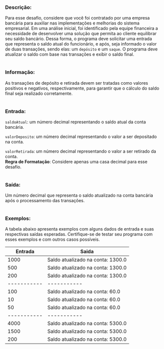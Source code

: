 ### Descrição:
Para esse desafio, considere que você foi contratado por uma empresa bancária para auxiliar nas implementações e melhorias do sistema empresarial. Em uma análise inicial, foi identificado pela equipe financeira a necessidade de desenvolver uma solução que permita ao cliente equilibrar seu saldo bancário. Dessa forma, o programa deve solicitar uma entrada que representa o saldo atual do funcionário, e após, seja informado o valor de duas transações, sendo elas: um ``depósito`` e um ``saque``. O programa deve atualizar o saldo com base nas transações e exibir o saldo final.
<br /> <!-- Adicione uma tag <br> para criar uma quebra de linha -->
<br /> <!-- Adicione uma tag <br> para criar uma quebra de linha -->
### Informação: 
As transações de depósito e retirada devem ser tratadas como valores positivos e negativos, respectivamente, para garantir que o cálculo do saldo final seja realizado corretamente.
<br /> <!-- Adicione uma tag <br> para criar uma quebra de linha -->
<br /> <!-- Adicione uma tag <br> para criar uma quebra de linha -->
### Entrada:
``saldoAtual``: um número decimal representando o saldo atual da conta bancária.

``valorDeposito``: um número decimal representando o valor a ser depositado na conta.

``valorRetirada``: um número decimal representando o valor a ser retirado da conta.
<br /> <!-- Adicione uma tag <br> para criar uma quebra de linha -->
__Regra de Formatação__: Considere apenas uma casa decimal para esse desafio.
<br /> <!-- Adicione uma tag <br> para criar uma quebra de linha -->
<br /> <!-- Adicione uma tag <br> para criar uma quebra de linha -->
### Saída:
 Um número decimal que representa o saldo atualizado na conta bancária após o processamento das transações.
<br /> <!-- Adicione uma tag <br> para criar uma quebra de linha -->
<br /> <!-- Adicione uma tag <br> para criar uma quebra de linha -->
### Exemplos:
A tabela abaixo apresenta exemplos com alguns dados de entrada e suas respectivas saídas esperadas. Certifique-se de testar seu programa com esses exemplos e com outros casos possíveis.

| Entrada | Saida |
| ----------- | ----------- |
| 1000  | Saldo atualizado na conta: 1300.0  |
| 500  | Saldo atualizado na conta: 1300.0  |
| 200  | Saldo atualizado na conta: 1300.0  |
| ----------- | ----------- |
| 100  | Saldo atualizado na conta: 60.0  |
| 10  | Saldo atualizado na conta: 60.0  |
| 50  | Saldo atualizado na conta: 60.0  |
| ----------- | ----------- |
| 4000  | Saldo atualizado na conta: 5300.0  |
| 1500  | Saldo atualizado na conta: 5300.0  |
| 200  | Saldo atualizado na conta: 5300.0  |



